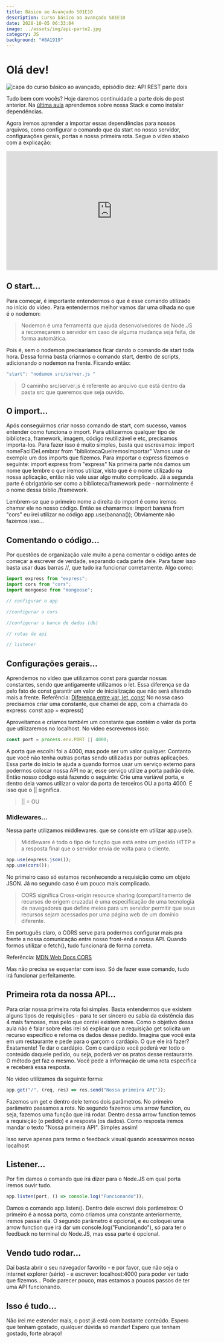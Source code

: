 ```yaml
---
title: Básico ao Avançado S01E10
description: Curso básico ao avançado S01E10
date: 2020-10-05 06:33:04
image: ../assets/img/api-parte2.jpg
category: JS
background: "#8A1919"
---
```

# Olá dev!

![capa do curso básico ao avançado, episódio dez: API REST parte dois](../assets/img/api-parte2.jpg)

Tudo bem com vocês? Hoje daremos continuidade a parte dois do post anterior. Na [última aula](https://oladev.com.br/basico-ao-avancado-s01e09/) aprendemos sobre nossa Stack e como instalar dependências. 

Agora iremos aprender a importar essas dependências para nossos arquivos, como configurar o comando que da start no nosso servidor, configurações gerais, portas e nossa primeira rota. Segue o vídeo abaixo com a explicação:

<iframe width="560" height="315" src="https://www.youtube.com/embed/9Dac8e02gyw" frameborder="0" allow="accelerometer; autoplay; clipboard-write; encrypted-media; gyroscope; picture-in-picture" allowfullscreen></iframe>

## O start...

Para começar, é importante entendermos o que é esse comando utilizado no início do vídeo. Para entendermos melhor vamos dar uma olhada no que é o nodemon:

> Nodemon é uma ferramenta que ajuda desenvolvedores de Node.JS a recomeçarem o servidor em caso de alguma mudança seja feita, de forma automática.

Pois é, sem o nodemon precisaríamos ficar dando o comando de start toda hora. Dessa forma basta criarmos o comando start, dentro de scripts, adicionando o nodemon na frente. Ficando então:

```javascript
"start": "nodemon src/server.js "
```

> O caminho src/server.js é referente ao arquivo que está dentro da pasta src que queremos que seja ouvido.

## O import...

Após conseguirmos criar nosso comando de start, com sucesso, vamos entender como funciona o import. Para utilizarmos qualquer tipo de biblioteca, framework, imagem, código reutilizável e etc, precisamos importa-los. Para fazer isso é muito simples, basta que escrevamos: import nomeFacilDeLembrar from "bibliotecaQueIremosImportar"
Vamos usar de exemplo um dos imports que fizemos. Para importar o express fizemos o seguinte: import express from "express"
Na primeira parte nós damos um nome que lembre o que iremos utilizar, visto que é o nome utilizado na nossa aplicação, então não vale usar algo muito complicado. Já a segunda parte é obrigatório ser como a biblioteca/framework pede - normalmente é o nome dessa biblio./framework. 

Lembrem-se que o primeiro nome a direita do import é como iremos chamar ele no nosso código. Então se chamarmos: import banana from "cors" eu irei utilizar no código app.use(banana()); 
Obviamente não fazemos isso...

## Comentando o código...

Por questões de organização vale muito a pena comentar o código antes de começar a escrever de verdade, separando cada parte dele. Para fazer isso basta usar duas barras //, que tudo ira funcionar corretamente. Algo como:

```javascript
import express from "express";
import cors from "cors";
import mongoose from "mongoose";

// configurar o app

//configurar o cors

//configurar o banco de dados (db)

// rotas de api

// listener
```

## Configurações gerais...

Aprendemos no vídeo que utilizamos const para guardar nossas constantes, sendo que antigamente utilizamos o let. Essa diferença se da pelo fato de const garantir um valor de inicialização que não será alterado mais a frente. 
Referência: [Diferença entre var, let, const](https://www.alura.com.br/artigos/entenda-diferenca-entre-var-let-e-const-no-javascript)
No nossa caso precisamos criar uma constante, que chamei de app, com a chamada do express: const app = express()

Aproveitamos e criamos também um constante que contém o valor da porta que utilizaremos no localhost. No vídeo escrevemos isso:

```javascript
const port = process.env.PORT || 4000;
```

A porta que escolhi foi a 4000, mas pode ser um valor qualquer. Contanto que você não tenha outras portas sendo utilizadas por outras aplicações. Essa parte do início te ajuda a quando formos usar um serviço externo para podermos colocar nossa API no ar, esse serviço utilize a porta padrão dele. Então nosso código está fazendo o seguinte:
Crie uma variável porta, e dentro dela vamos utilizar o valor da porta de terceiros OU a porta 4000. É isso que o || significa.

> \|| = OU

### Midlewares...

Nessa parte utilizamos middlewares. que se consiste em utilizar app.use().

> Middleware é todo o tipo de função que está entre um pedido HTTP e a resposta final que o servidor envia de volta para o cliente.

```javascript
app.use(express.json());
app.use(cors());
```

No primeiro caso só estamos reconhecendo a requisição como um objeto JSON. Já no segundo caso é um pouco mais complicado. 

> CORS significa Cross-origin resource sharing (compartilhamento de recursos de origem cruzada) é uma especificação de uma tecnologia de navegadores que define meios para um servidor permitir que seus recursos sejam acessados por uma página web de um domínio diferente.

Em português claro, o CORS serve para podermos configurar mais pra frente a nossa comunicação entre nosso front-end e nossa API. Quando formos utilizar o fetch(), tudo funcionará de forma correta.

Referência: [MDN Web Docs CORS](https://developer.mozilla.org/pt-BR/docs/Web/HTTP/Controle_Acesso_CORS)

Mas não precisa se esquentar com isso. Só de fazer esse comando, tudo irá funcionar perfeitamente.

## Primeira rota da nossa API...

Para criar nossa primeira rota foi simples. Basta entendermos que existem alguns tipos de requisições - para te ser sincero eu sabia da existência das 4 mais famosas, mas pelo que contei existem nove. Como o objetivo dessa aula não é falar sobre elas irei só explicar que  a requisição get solicita um recurso específico e retorna os dados desse pedido. 
Imagina que você esta em um restaurante e pede para o garçom o cardápio. O que ele irá fazer? Exatamente! Te dar o cardápio. Com o cardápio você poderá ver todo o conteúdo daquele pedido, ou seja, poderá ver os pratos desse restaurante.
O método get faz o mesmo. Você pede a informação de uma rota específica e receberá essa resposta.

No vídeo utilizamos da seguinte forma:

```javascript
app.get("/", (req, res) => res.send("Nossa primeira API"));
```

Fazemos um get e dentro dele temos dois parâmetros. No primeiro parâmetro passamos a rota. No segundo fazemos uma arrow function, ou seja, fazemos uma função que irá rodar. Dentro dessa arrow function temos a requisição (o pedido) e a resposta (os dados). Como resposta iremos mandar o texto "Nossa primeira API". Simples assim! 

Isso serve apenas para termo o feedback visual quando acessarmos nosso localhost

## Listener...

Por fim damos o comando que irá dizer para o Node.JS em qual porta iremos ouvir tudo.

```javascript
app.listen(port, () => console.log("Funcionando"));

```
Damos o comando app.listen(). Dentro dele escrevi dois parâmetros:
 O primeiro é a nossa porta, como criamos uma constante anteriormente, iremos passar ela. O segundo parâmetro é opcional, e eu coloquei uma arrow function que irá dar um console.log("Funcionando"), só para ter o feedback no terminal do Node.JS, mas essa parte é opcional.

## Vendo tudo rodar...

Dai basta abrir o seu navegador favorito - e por favor, que não seja o internet explorer (sério) - e escrever: localhost:4000 para poder ver tudo que fizemos... Pode parecer pouco, mas estamos a poucos passos de ter uma API funcionando.

## Isso é tudo...

Não irei me estender mais, o post já está com bastante conteúdo. Espero que tenham gostado, qualquer dúvida só mandar! Espero que tenham gostado, forte abraço!
